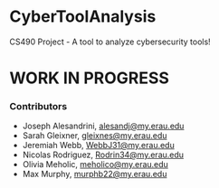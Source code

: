 # CyberToolAnalysis
CS490 Project - A tool to analyze cybersecurity tools!

# WORK IN PROGRESS

### Contributors
- Joseph Alesandrini, <alesandj@my.erau.edu>
- Sarah Gleixner, <gleixnes@my.erau.edu>
- Jeremiah Webb, <WebbJ31@my.erau.edu>
- Nicolas Rodriguez, <Rodrin34@my.erau.edu>
- Olivia Meholic, <meholico@my.erau.edu>
- Max Murphy, <murphb22@my.erau.edu>
